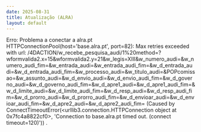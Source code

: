 ```yaml
---
date: 2025-08-31
title: Atualização (ALRA)
layout: default
---
```

Erro: Problema a conectar a alra.pt
HTTPConnectionPool(host='base.alra.pt', port=82): Max retries exceeded with url: /4DACTION/w_recebe_pesquisa_audi/1%20method=?wformvalida2.x=15&wformvalida2.y=21&w_legis=XIII&w_numero_audi=&w_numero_audi_fim=&w_entrada_audi=&w_entrada_audi_fim=&w_d_entrada_audi=&w_d_entrada_audi_fim=&w_processo_audi=&w_titulo_audi=&POPcomissao=&w_assunto_audi=&w_d_envio_audi=&w_d_envio_audi_fim=&w_d_governo_audi=&w_d_governo_audi_fim=&w_d_apre1_audi=&w_d_apre1_audi_fim=&w_d_limite_audi=&w_d_limite_audi_fim=&w_d_resp_audi=&w_d_resp_audi_fim=&w_d_prorro_audi=&w_d_prorro_audi_fim=&w_d_envioar_audi=&w_d_envioar_audi_fim=&w_d_apre2_audi=&w_d_apre2_audi_fim= (Caused by ConnectTimeoutError(<urllib3.connection.HTTPConnection object at 0x7fc4a8822cf0>, 'Connection to base.alra.pt timed out. (connect timeout=120)'))
.
